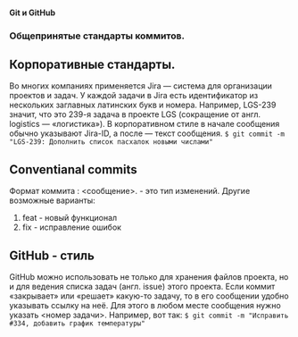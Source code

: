 #### Git и GitHub


### Общепринятые стандарты коммитов.


## Корпоративные стандарты.
Во многих компаниях применяется Jira — система для организации проектов и задач. У каждой задачи в Jira есть идентификатор из нескольких заглавных латинских букв и номера. Например, LGS-239 значит, что это 239-я задача в проекте LGS (сокращение от англ. logistics — «логистика»).
В корпоративном стиле в начале сообщения обычно указывают Jira-ID, а после — текст сообщения. ```$ git commit -m "LGS-239: Дополнить список пасхалок новыми числами"```


## Conventianal commits
Формат коммита <type>: <сообщение>. <type> - это тип изменений. Другие возможные варианты:
1. feat - новый функционал
2. fix - исправление ошибок


## GitHub - стиль
GitHub можно использовать не только для хранения файлов проекта, но и для ведения списка задач (англ. issue) этого проекта. Если коммит «закрывает» или «решает» какую-то задачу, то в его сообщении удобно указывать ссылку на неё. Для этого в любом месте сообщения нужно указать <номер задачи>. Например, вот так: ```$ git commit -m "Исправить #334, добавить график температуры"```
